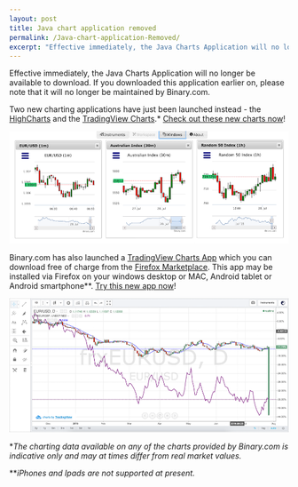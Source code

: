 ```yaml
---
layout: post
title: Java chart application removed
permalink: /Java-chart-application-Removed/
excerpt: "Effective immediately, the Java Charts Application will no longer be available to download. If you downloaded this application earlier on, please note that it will no longer be maintained by..."  
---
```


Effective immediately, the Java Charts Application will no longer be available to download. If you downloaded this application earlier on, please note that it will no longer be maintained by Binary.com. 

Two new charting applications have just been launched instead - the [HighCharts](https://highcharts.binary.com/?l=EN&utm_source=blog&utm_medium=social&utm_content=EN&utm_campaign=whatsnew) and the [TradingView Charts](https://tradingview.binary.com/?l=EN&utm_source=blog&utm_medium=social&utm_content=EN&utm_campaign=whatsnew).*
[Check out these new charts now](https://www.binary.com/charting/?l=EN&utm_source=blog&utm_medium=social&utm_content=EN&utm_campaign=whatsnew)!

![](/images/blog-image1-charts.png)

Binary.com has also launched a [TradingView Charts App](https://marketplace.firefox.com/app/binary-ltd-tradingview-charts?src=search) which you can download free of charge from the [Firefox Marketplace](https://marketplace.firefox.com/app/binary-ltd-tradingview-charts?src=search). This app may be installed via Firefox on your windows desktop or MAC, Android tablet or Android smartphone**. [Try this new app now](https://marketplace.firefox.com/app/binary-ltd-tradingview-charts/?src=search)!

![](/images/blog-image-charts2.png)

**The charting data available on any of the charts provided by Binary.com is indicative only and may at times differ from real market values.*

***iPhones and Ipads are not supported at present.*